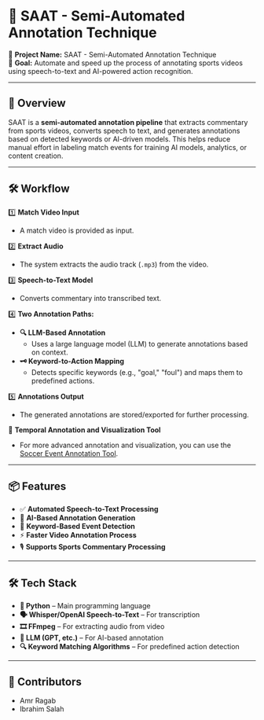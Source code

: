 # 🎥 **SAAT - Semi-Automated Annotation Technique**  
📌 **Project Name:** SAAT - Semi-Automated Annotation Technique  
🎯 **Goal:** Automate and speed up the process of annotating sports videos using speech-to-text and AI-powered action recognition.  

---

## 📜 **Overview**  
SAAT is a **semi-automated annotation pipeline** that extracts commentary from sports videos, converts speech to text, and generates annotations based on detected keywords or AI-driven models. This helps reduce manual effort in labeling match events for training AI models, analytics, or content creation.  

---

## 🛠️ **Workflow**  
1️⃣ **Match Video Input**  
   - A match video is provided as input.  

2️⃣ **Extract Audio**  
   - The system extracts the audio track (`.mp3`) from the video.  

3️⃣ **Speech-to-Text Model**  
   - Converts commentary into transcribed text.  

4️⃣ **Two Annotation Paths:**  
   - **🔍 LLM-Based Annotation**  
     - Uses a large language model (LLM) to generate annotations based on context.  
   - **🗝️ Keyword-to-Action Mapping**  
     - Detects specific keywords (e.g., "goal," "foul") and maps them to predefined actions.  

5️⃣ **Annotations Output**  
   - The generated annotations are stored/exported for further processing.  

🔗 **Temporal Annotation and Visualization Tool**  
   - For more advanced annotation and visualization, you can use the [Soccer Event Annotation Tool](https://github.com/ibrahimabdelaal/Soccer-event-annotation-tool).

---

## 📦 **Features**  
- ✅ **Automated Speech-to-Text Processing**  
- 🤖 **AI-Based Annotation Generation**  
- 🔑 **Keyword-Based Event Detection**  
- ⚡ **Faster Video Annotation Process**  
- 🎙️ **Supports Sports Commentary Processing**  

---

## 🛠️ **Tech Stack**  
- **🐍 Python** – Main programming language  
- **🗣️ Whisper/OpenAI Speech-to-Text** – For transcription  
- **🎞️ FFmpeg** – For extracting audio from video  
- **🧠 LLM (GPT, etc.)** – For AI-based annotation  
- **🔍 Keyword Matching Algorithms** – For predefined action detection  

---

## 👥 **Contributors**  
- Amr Ragab  
- Ibrahim Salah
